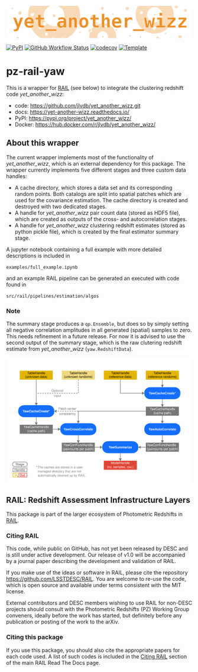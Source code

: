 ![yet_another_wizz](https://raw.githubusercontent.com/jlvdb/yet_another_wizz/main/docs/source/_static/logo-dark.png)

[![PyPI](https://img.shields.io/pypi/v/pz-rail-yaw?color=blue&logo=pypi&logoColor=white)](https://pypi.org/project/pz-rail-yaw/)
[![GitHub Workflow Status](https://img.shields.io/github/actions/workflow/status/LSSTDESC/rail_yaw/smoke-test.yml)](https://github.com/LSSTDESC/rail_yaw/actions/workflows/smoke-test.yml)
[![codecov](https://codecov.io/gh/LSSTDESC/rail_yaw/graph/badge.svg?token=BsmWz2v0qL)](https://codecov.io/gh/LSSTDESC/rail_yaw)
[![Template](https://img.shields.io/badge/Template-LINCC%20Frameworks%20Python%20Project%20Template-brightgreen)](https://lincc-ppt.readthedocs.io/en/latest/)

# pz-rail-yaw

This is a wrapper for [RAIL](https://github.com/LSSTDESC/RAIL) (see below) to
integrate the clustering redshift code *yet_another_wizz*:

- code: https://github.com/jlvdb/yet_another_wizz.git
- docs: https://yet-another-wizz.readthedocs.io/
- PyPI: https://pypi.org/project/yet_another_wizz/
- Docker: https://hub.docker.com/r/jlvdb/yet_another_wizz/


## About this wrapper

The current wrapper implements most of the functionality of *yet_another_wizz*,
which is an external dependency for this package. The wrapper currently
implements five different stages and three custom data handles:

- A cache directory, which stores a data set and its corresponding random
  points. Both catalogs are split into spatial patches which are used for the
  covariance estimation. The cache directory is created and destroyed with two
  dedicated stages.
- A handle for *yet_another_wizz* pair count data (stored as HDF5 file), which
  are created as outputs of the cross- and autocorrelation stages.
- A handle for *yet_another_wizz* clustering redshift estimates (stored as
  python pickle file), which is created by the final estimator summary stage.

A jupyter notebook containing a full example with more detailed descriptions is
included in

    examples/full_example.ipynb

and an example RAIL pipeline can be generated an executed with code found in

    src/rail/pipelines/estimation/algos

### Note

The summary stage produces a `qp.Ensemble`, but does so by simply setting all
negative correlation amplitudes in all generated (spatial) samples to zero.
This needs refinement in a future release. For now it is advised to use the
second output of the summary stage, which is the raw clutering redshift estimate
from *yet_another_wizz* (`yaw.RedshiftData`).

![rail_yaw_network](https://raw.githubusercontent.com/LSSTDESC/rail_yaw/main/examples/rail_yaw_network.svg)

## RAIL: Redshift Assessment Infrastructure Layers

This package is part of the larger ecosystem of Photometric Redshifts
in [RAIL](https://github.com/LSSTDESC/RAIL).

### Citing RAIL

This code, while public on GitHub, has not yet been released by DESC and is
still under active development. Our release of v1.0 will be accompanied by a
journal paper describing the development and validation of RAIL.

If you make use of the ideas or software in RAIL, please cite the repository 
<https://github.com/LSSTDESC/RAIL>. You are welcome to re-use the code, which
is open source and available under terms consistent with the MIT license.

External contributors and DESC members wishing to use RAIL for non-DESC projects
should consult with the Photometric Redshifts (PZ) Working Group conveners,
ideally before the work has started, but definitely before any publication or 
posting of the work to the arXiv.

### Citing this package

If you use this package, you should also cite the appropriate papers for each
code used.  A list of such codes is included in the 
[Citing RAIL](https://rail-hub.readthedocs.io/en/latest/source/citing.html)
section of the main RAIL Read The Docs page.
